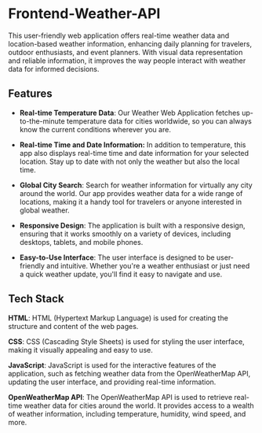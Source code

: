 
# Frontend-Weather-API

This user-friendly web application offers real-time weather data and location-based weather information, enhancing daily planning for travelers, outdoor enthusiasts, and event planners. With visual data representation and reliable information, it improves the way people interact with weather data for informed decisions.




## Features

- **Real-time Temperature Data**: Our Weather Web Application fetches up-to-the-minute temperature data for cities worldwide, so you can always know the current conditions wherever you are.

- **Real-time Time and Date Information:** In addition to temperature, this app also displays real-time time and date information for your selected location. Stay up to date with not only the weather but also the local time.
- **Global City Search**: Search for weather information for virtually any city around the world. Our app provides weather data for a wide range of locations, making it a handy tool for travelers or anyone interested in global weather.
- **Responsive Design**: The application is built with a responsive design, ensuring that it works smoothly on a variety of devices, including desktops, tablets, and mobile phones.
- **Easy-to-Use Interface**: The user interface is designed to be user-friendly and intuitive. Whether you're a weather enthusiast or just need a quick weather update, you'll find it easy to navigate and use.




## Tech Stack

**HTML**: HTML (Hypertext Markup Language) is used for creating the structure and content of the web pages.

**CSS**: CSS (Cascading Style Sheets) is used for styling the user interface, making it visually appealing and easy to use.

**JavaScript**: JavaScript is used for the interactive features of the application, such as fetching weather data from the OpenWeatherMap API, updating the user interface, and providing real-time information.

**OpenWeatherMap API**: The OpenWeatherMap API is used to retrieve real-time weather data for cities around the world. It provides access to a wealth of weather information, including temperature, humidity, wind speed, and more.



